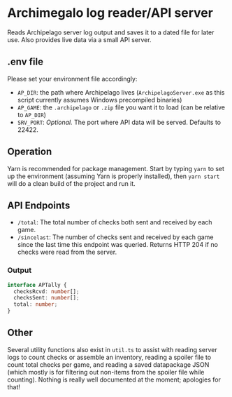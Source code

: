﻿# Archimegalo log reader/API server

Reads Archipelago server log output and saves it to a dated file for later use. Also provides live data via a small API server.

## .env file

Please set your environment file accordingly:

- `AP_DIR`: the path where Archipelago lives (`ArchipelagoServer.exe` as this script currently assumes Windows precompiled binaries)
- `AP_GAME`: the `.archipelago` or `.zip` file you want it to load (can be relative to `AP_DIR`)
- `SRV_PORT`: *Optional.* The port where API data will be served. Defaults to 22422.

## Operation

Yarn is recommended for package management. Start by typing `yarn` to set up the environment (assuming Yarn is properly installed), then `yarn start` will do a clean build of the project and run it.

## API Endpoints

- `/total`: The total number of checks both sent and received by each game.
- `/sincelast`: The number of checks sent and received by each game since the last time this endpoint was queried. Returns HTTP 204 if no checks were read from the server.

### Output

```typescript
interface APTally {
  checksRcvd: number[];
  checksSent: number[];
  total: number;
}
```

## Other

Several utility functions also exist in `util.ts` to assist with reading server logs to count checks or assemble an inventory, reading a spoiler file to count total checks per game, and reading a saved datapackage JSON (which mostly is for filtering out non-items from the spoiler file while counting). Nothing is really well documented at the moment; apologies for that!
